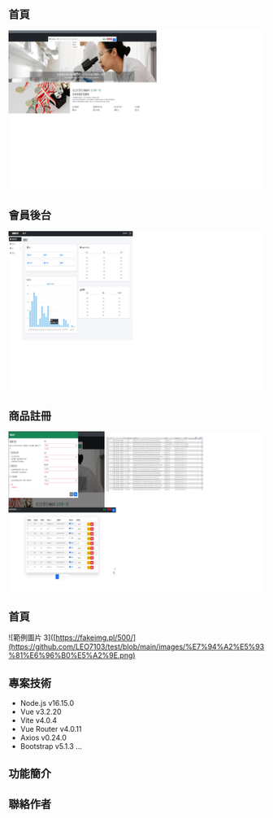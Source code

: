 
## 首頁
![範例圖片 0](https://github.com/LEO7103/test/blob/main/images/%E9%A6%96%E9%A0%811.png)
## 會員後台
![範例圖片 1](https://github.com/LEO7103/test/blob/main/images/%E6%9C%83%E5%93%A1%E5%BE%8C%E5%8F%B0%E7%B3%BB%E7%B5%B1.png)
## 商品註冊
![範例圖片 2](https://github.com/LEO7103/test/blob/main/images/%E6%9C%83%E5%93%A1%E8%A8%BB%E5%86%8A.png)
## 首頁
![範例圖片 3]([https://fakeimg.pl/500/](https://github.com/LEO7103/test/blob/main/images/%E7%94%A2%E5%93%81%E6%96%B0%E5%A2%9E.png)


## 專案技術

- Node.js v16.15.0
- Vue v3.2.20
- Vite v4.0.4
- Vue Router v4.0.11
- Axios v0.24.0
- Bootstrap v5.1.3
...


## 功能簡介



## 聯絡作者

